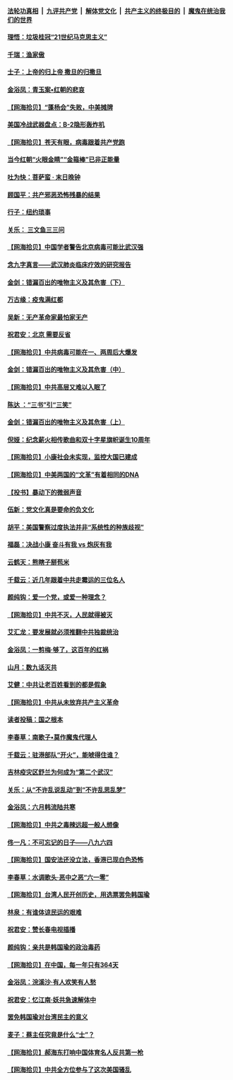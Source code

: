 ####  [法轮功真相](../../../../basic/blob/master/README.md?t=06220531) &nbsp;|&nbsp; [九评共产党](../../../../9ping.md/blob/master/README.md?t=06220531) &nbsp;|&nbsp; [解体党文化](../../../../jtdwh.md/blob/master/README.md?t=06220531)  &nbsp;|&nbsp; [共产主义的终极目的](../../../../gczydzjmd.md/blob/master/README.md?t=06220531) &nbsp;|&nbsp; [魔鬼在统治我们的世界](../../../../mgztzwmdsj.md/blob/master/README.md?t=06220531) 

#### [理悟：垃圾桂冠“21世纪马克思主义”](../pages/nsc993/n12201220.md?t=06220531) 

#### [千瑞：渔家傲](../pages/nsc993/n12201174.md?t=06220531) 

#### [士子：上帝的归上帝 撒旦的归撒旦](../pages/nsc993/n12199902.md?t=06220531) 

#### [金浴凤：青玉案•红朝的悲哀](../pages/nsc993/n12199650.md?t=06220531) 

#### [【网海拾贝】“蓬杨会”失败，中美摊牌](../pages/nsc993/n12199598.md?t=06220531) 

#### [美国冷战武器盘点：B-2隐形轰炸机](../pages/nsc993/n12199226.md?t=06220531) 

#### [【网海拾贝】苍天有眼，病毒跟着共产党跑](../pages/nsc993/n12197648.md?t=06220531) 

#### [当今红朝“火眼金睛”“金箍棒”已非正能量](../pages/nsc993/n12196834.md?t=06220531) 

#### [吐为快：菩萨蛮 · 末日晚钟](../pages/nsc993/n12196689.md?t=06220531) 

#### [顾国平：共产邪恶恐怖残暴的结果](../pages/nsc993/n12195238.md?t=06220531) 

#### [行子：纽约琐事](../pages/nsc993/n12194752.md?t=06220531) 

#### [关乐： 三文鱼三三问](../pages/nsc993/n12194626.md?t=06220531) 

#### [【网海拾贝】中国学者警告北京病毒可能比武汉强](../pages/nsc993/n12193964.md?t=06220531) 

#### [念九字真言——武汉肺炎临床疗效的研究报告](../pages/nsc993/n12190804.md?t=06220531) 

#### [金剑：错漏百出的唯物主义及其危害（下）](../pages/nsc993/n12191909.md?t=06220531) 

#### [万古缘：疫鬼满红都](../pages/nsc993/n12191847.md?t=06220531) 

#### [吴新：无产革命家最怕家无产](../pages/nsc993/n12191806.md?t=06220531) 

#### [祝君安：北京 需要反省](../pages/nsc993/n12191766.md?t=06220531) 

#### [【网海拾贝】中共病毒可能在一、两周后大爆发](../pages/nsc993/n12190517.md?t=06220531) 

#### [金剑：错漏百出的唯物主义及其危害（中）](../pages/nsc993/n12188778.md?t=06220531) 

#### [【网海拾贝】中共高层又难以入眠了](../pages/nsc993/n12188425.md?t=06220531) 

#### [陈达 ：“三书”引“三笑”](../pages/nsc993/n12187929.md?t=06220531) 

#### [金剑：错漏百出的唯物主义及其危害（上）](../pages/nsc993/n12186502.md?t=06220531) 

#### [倪娅：纪念薪火相传歌曲和双十字星旗帜诞生10周年](../pages/nsc993/n12186439.md?t=06220531) 

#### [【网海拾贝】小康社会未实现，监控大国已建成](../pages/nsc993/n12185468.md?t=06220531) 

#### [【网海拾贝】中美两国的“文革”有着相同的DNA](../pages/nsc993/n12184487.md?t=06220531) 

#### [【投书】暴动下的微弱声音](../pages/nsc993/n12183493.md?t=06220531) 

#### [伍新：党文化真是要命的负文化](../pages/nsc993/n12182742.md?t=06220531) 

#### [胡平：美国警察过度执法并非“系统性的种族歧视”](../pages/nsc993/n12182713.md?t=06220531) 

#### [福磊：决战小康 奋斗有我 vs 炮灰有我](../pages/nsc993/n12182693.md?t=06220531) 

#### [云鹤天：熊瞎子掰苞米](../pages/nsc993/n12182680.md?t=06220531) 

#### [千载云：近几年跟着中共走霉运的三位名人](../pages/nsc993/n12182649.md?t=06220531) 

#### [颜纯钩：爱一个党，或爱一种理念？](../pages/nsc993/n12182640.md?t=06220531) 

#### [【网海拾贝】中共不灭，人民就得被灭](../pages/nsc993/n12180698.md?t=06220531) 

#### [艾汇龙：要发展就必须推翻中共独裁统治](../pages/nsc993/n12180647.md?t=06220531) 

#### [金浴凤：一剪梅·够了，这百年的红祸](../pages/nsc993/n12180002.md?t=06220531) 

#### [山月：数九话灭共](../pages/nsc993/n12179940.md?t=06220531) 

#### [艾健：中共让老百姓看到的都是假象](../pages/nsc993/n12179778.md?t=06220531) 

#### [【网海拾贝】中共从未放弃共产主义革命](../pages/nsc993/n12176687.md?t=06220531) 

#### [读者投稿：国之根本](../pages/nsc993/n12176662.md?t=06220531) 

#### [李春草：南歌子•莫作魔鬼代理人](../pages/nsc993/n12176610.md?t=06220531) 

#### [千载云：驻港部队“开火”，能唬得住谁？](../pages/nsc993/n12176028.md?t=06220531) 

#### [吉林疫灾区舒兰为何成为“第二个武汉”](../pages/nsc993/n12172816.md?t=06220531) 

#### [关乐：从“不许乱说乱动”到“不许乱思乱梦”](../pages/nsc993/n12174760.md?t=06220531) 

#### [金浴凤：六月韩流陆共寒](../pages/nsc993/n12174739.md?t=06220531) 

#### [【网海拾贝】中共之毒辣远超一般人想像](../pages/nsc993/n12174574.md?t=06220531) 

#### [佟一凡：不可忘记的日子——八九六四](../pages/nsc993/n12174371.md?t=06220531) 

#### [【网海拾贝】国安法还没立法，香港已现白色恐怖](../pages/nsc993/n12172467.md?t=06220531) 

#### [李春草：水调歌头·恶中之恶“六一零”](../pages/nsc993/n12171662.md?t=06220531) 

#### [【网海拾贝】台湾人民开创历史，用选票罢免韩国瑜](../pages/nsc993/n12169412.md?t=06220531) 

#### [林泉：有谁体谅民运的艰难](../pages/nsc993/n12169204.md?t=06220531) 

#### [祝君安：赞长春电视插播](../pages/nsc993/n12168998.md?t=06220531) 

#### [颜纯钩：亲共是韩国瑜的政治毒药](../pages/nsc993/n12168959.md?t=06220531) 

#### [【网海拾贝】在中国，每一年只有364天](../pages/nsc993/n12167508.md?t=06220531) 

#### [金浴凤：浣溪沙·有人欢笑有人愁](../pages/nsc993/n12167017.md?t=06220531) 

#### [祝君安：忆江南·妖共急速解体中](../pages/nsc993/n12166832.md?t=06220531) 

#### [罢免韩国瑜对台湾民主的意义](../pages/nsc993/n12166720.md?t=06220531) 

#### [麦子：蔡主任究竟是什么“士”？](../pages/nsc993/n12166126.md?t=06220531) 

#### [【网海拾贝】郝海东打响中国体育名人反共第一枪](../pages/nsc993/n12165325.md?t=06220531) 

#### [【网海拾贝】中共全方位参与了这次美国骚乱](../pages/nsc993/n12163491.md?t=06220531) 

